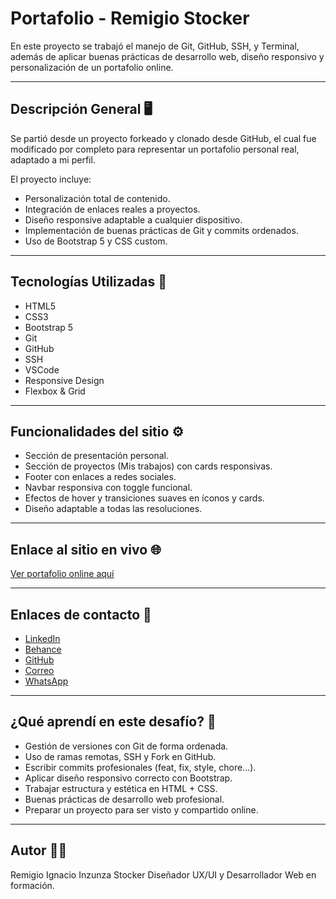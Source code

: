 # Portafolio - Remigio Stocker

En este proyecto se trabajó el manejo de Git, GitHub, SSH, y Terminal, además de aplicar buenas prácticas de desarrollo web, diseño responsivo y personalización de un portafolio online.

---

## Descripción General 🖥️

Se partió desde un proyecto forkeado y clonado desde GitHub, el cual fue modificado por completo para representar un portafolio personal real, adaptado a mi perfil.

El proyecto incluye:
- Personalización total de contenido.
- Integración de enlaces reales a proyectos.
- Diseño responsive adaptable a cualquier dispositivo.
- Implementación de buenas prácticas de Git y commits ordenados.
- Uso de Bootstrap 5 y CSS custom.

---

## Tecnologías Utilizadas 🚀

- HTML5
- CSS3
- Bootstrap 5
- Git
- GitHub
- SSH
- VSCode
- Responsive Design
- Flexbox & Grid

---

## Funcionalidades del sitio ⚙️

- Sección de presentación personal.
- Sección de proyectos (Mis trabajos) con cards responsivas.
- Footer con enlaces a redes sociales.
- Navbar responsiva con toggle funcional.
- Efectos de hover y transiciones suaves en íconos y cards.
- Diseño adaptable a todas las resoluciones.

---

## Enlace al sitio en vivo 🌐

[Ver portafolio online aquí](https://jovial-choux-232e3e.netlify.app/)

---

## Enlaces de contacto 🔗

- [LinkedIn](https://www.linkedin.com/in/remigio-ignacio-inzunza-stocker/)
- [Behance](https://www.behance.net/remigioinzunza)
- [GitHub](https://github.com/Remigio96)
- [Correo](mailto:stocker.remi@gmail.com)
- [WhatsApp](https://api.whatsapp.com/send/?phone=56944173410)

---

## ¿Qué aprendí en este desafío? 🧠

- Gestión de versiones con Git de forma ordenada.
- Uso de ramas remotas, SSH y Fork en GitHub.
- Escribir commits profesionales (feat, fix, style, chore...).
- Aplicar diseño responsivo correcto con Bootstrap.
- Trabajar estructura y estética en HTML + CSS.
- Buenas prácticas de desarrollo web profesional.
- Preparar un proyecto para ser visto y compartido online.

---

## Autor 👨‍💻

Remigio Ignacio Inzunza Stocker
Diseñador UX/UI y Desarrollador Web en formación.


